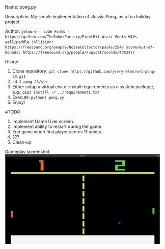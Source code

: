 Name: pong.py

Description: My simple implementation of classic Pong, as a fun holiday project.

Author: ```jelmore - code
        Fonts - https://github.com/TheRobotFactory/EightBit-Atari-Fonts
        WAVs - wall/paddle collision: https://freesound.org/people/NoiseCollector/packs/254/
               score/out-of-bounds: https://freesound.org/people/Fupicat/sounds/475347/```

Usage:
  1. Clone repository: `git clone https://github.com/jerryrelmore/1-pong-23.git`
  2. `cd 1-pong-23/src`
  3. Either setup a virtual env or install requirements as a system package, e.g.: `pip3 install -r ../requirements.txt`
  4. Execute: `python3 pong.py`
  5. Enjoy!

#TODO:
  1. Implement Game Over screen.
  2. Implement ability to restart during the game.
  3. End game when first player scores 11 points.
  4. ???
  5. Clean-up

Gameplay screenshot:
![Gameplay Screenshot](/src/data/images/gameplay_screen.png?raw=true "Gamplay")

